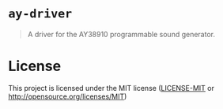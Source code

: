 # `ay-driver`

> A driver for the AY38910 programmable sound generator.

# License

This project is licensed under the MIT license ([LICENSE-MIT](LICENSE-MIT) or http://opensource.org/licenses/MIT)
